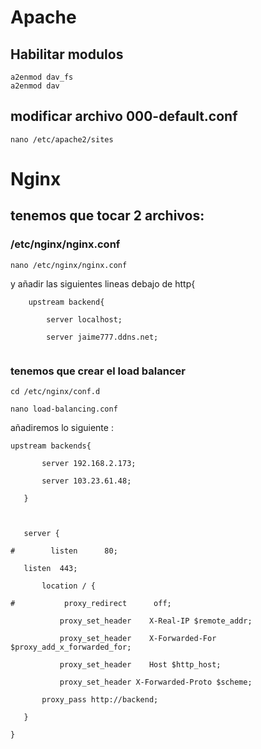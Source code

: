 
# Apache

## Habilitar modulos

```
a2enmod dav_fs
a2enmod dav
```
## modificar archivo 000-default.conf

```
nano /etc/apache2/sites
```




# Nginx

## tenemos que tocar 2 archivos:

### /etc/nginx/nginx.conf

```
nano /etc/nginx/nginx.conf

```
y añadir las siguientes lineas debajo de http{

```
	upstream backend{

		server localhost;

		server jaime777.ddns.net;


```

### tenemos que crear el load balancer
```
cd /etc/nginx/conf.d

nano load-balancing.conf
```
 añadiremos lo siguiente :
 
 ```
 upstream backends{

        server 192.168.2.173;

        server 103.23.61.48;

    }

	

    server {

#        listen      80;

	listen	443;

        location / {

#	        proxy_redirect      off;

	        proxy_set_header    X-Real-IP $remote_addr;

	        proxy_set_header    X-Forwarded-For $proxy_add_x_forwarded_for;

	        proxy_set_header    Host $http_host;

	        proxy_set_header X-Forwarded-Proto $scheme;

		proxy_pass http://backend;

	}

}


```



